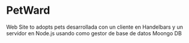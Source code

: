 # PetWard
 Web Site to adopts pets desarrollada con un cliente en Handelbars y un servidor en Node.js usando como gestor de base de datos Moongo DB
